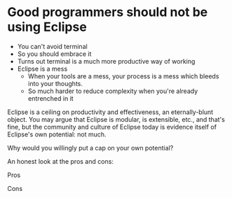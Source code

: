 # Good programmers should not be using Eclipse

- You can't avoid terminal
- So you should embrace it
- Turns out terminal is a much more productive way of working
- Eclipse is a mess
  - When your tools are a mess, your process is a mess which bleeds into your
    thoughts.
  - So much harder to reduce complexity when you're already entrenched in it


Eclipse is a ceiling on productivity and effectiveness, an eternally-blunt
object. You may argue that Eclipse is modular, is extensible, etc., and that's
fine, but the community and culture of Eclipse today is evidence itself of
Eclipse's own potential: not much.

Why would you willingly put a cap on your own potential?

An honest look at the pros and cons:

Pros

Cons
